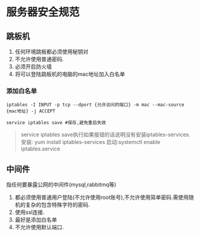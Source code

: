 # 服务器安全规范

## 跳板机

1. 任何环境跳板都必须使用秘钥对
1. 不允许使用普通密码.
1. 必须开启防火墙
1. 将可以登陆跳板机的电脑的mac地址加入白名单

### 添加白名单

```shell
iptables -I INPUT -p tcp --dport {允许访问的端口} -m mac --mac-source {mac地址} -j ACCEPT

service iptables save #保存,避免重启失效
```

> service iptables save执行如果报错的话说明没有安装iptables-services. 安装: yum install iptables-services 启动:systemctl enable iptables.service

## 中间件

指任何要暴露公网的中间件(mysql,rabbitmq等)
1. 都必须使用普通用户登陆(不允许使用root账号),不允许使用简单密码.需使用随机的复杂的包含特殊字符的密码.
1. 使用ssl连接.
1. 最好是添加白名单
1. 不允许使用默认端口.